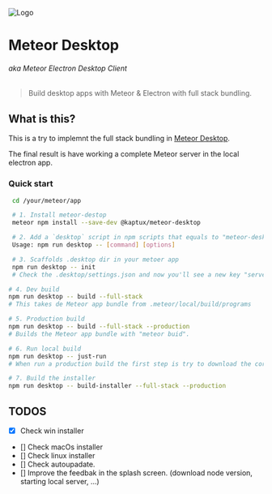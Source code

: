![Logo](docs/meteor-desktop.png)

# Meteor Desktop
###### aka Meteor Electron Desktop Client
> Build desktop apps with Meteor & Electron with full stack bundling.

## What is this?

This is a try to implemnt the full stack bundling in [Meteor Desktop](https://github.com/wojtkowiak/meteor-desktop).

The final result is have working a complete Meteor server in the local electron app.

### Quick start

```bash
 cd /your/meteor/app

 # 1. Install meteor-destop
 meteor npm install --save-dev @kaptux/meteor-desktop

 # 2. Add a `desktop` script in npm scripts that equals to "meteor-desktop".
 Usage: npm run desktop -- [command] [options]

 # 3. Scaffolds .desktop dir in your metoer app
 npm run desktop -- init
 # Check the .desktop/settings.json and now you'll see a new key "serverEnv" where you can set the environment variables for your local meteor server.

# 4. Dev build
npm run desktop -- build --full-stack
# This takes de Meteor app bundle from .meteor/local/build/programs

# 5. Production build
npm run desktop -- build --full-stack --production
# Builds the Meteor app bundle with "meteor buid".

# 6. Run local build
npm run desktop -- just-run
# When run a production build the first step is try to download the correct node version (arch + platform) to run the local meteor server. 

# 7. Build the installer
npm run desktop -- build-installer --full-stack --production

```

## TODOS

- [x] Check win installer
- [] Check macOs installer
- [] Check linux installer
- [] Check autoupadate.
- [] Improve the feedbak in the splash screen. (download node version, starting local server, ...)

